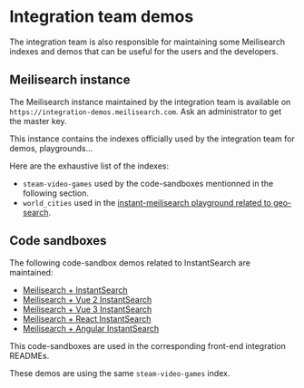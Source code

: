 # Integration team demos

The integration team is also responsible for maintaining some Meilisearch indexes and demos that can be useful for the users and the developers.

## Meilisearch instance

The Meilisearch instance maintained by the integration team is available on `https://integration-demos.meilisearch.com`. Ask an administrator to get the master key.

This instance contains the indexes officially used by the integration team for demos, playgrounds...

Here are the exhaustive list of the indexes:

- `steam-video-games` used by the code-sandboxes mentionned in the following section.
- `world_cities` used in the [instant-meilisearch playground related to geo-search](https://github.com/meilisearch/instant-meilisearch/tree/main/playgrounds/geo-javascript).

## Code sandboxes

The following code-sandbox demos related to InstantSearch are maintained:

- [Meilisearch + InstantSearch](https://codesandbox.io/s/ms-is-mese9?fontsize=14&hidenavigation=1&theme=dark)
- [Meilisearch + Vue 2 InstantSearch](https://codesandbox.io/s/ms-vue-is-1d6bi?fontsize=14&hidenavigation=1&theme=dark&file=/src/App.vue)
- [Meilisearch + Vue 3 InstantSearch](https://codesandbox.io/s/ms-vue3-is-0293zk?file=/src/App.vue)
- [Meilisearch + React InstantSearch](https://codesandbox.io/s/ms-angularis-7xipe)
- [Meilisearch + Angular InstantSearch](https://codesandbox.io/s/ms-angularis-7xipe)

This code-sandboxes are used in the corresponding front-end integration READMEs.

These demos are using the same `steam-video-games` index.
